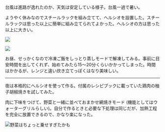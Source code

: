 台風は進路が逸れたのか、天気は安定している様子。台風一過で暑い。

ようやく休みなのでスチールラックを組み立てて、ヘルシオを設置した。スチールラックは思った以上に簡単に組み立てられてよかった。ヘルシオの方は思った以上に大きい。

![](https://photos.old.apkas.net/medium/202408/20240817-131623.webp)

![](https://photos.old.apkas.net/medium/202408/20240817-132027.webp)

お昼、せっかくなので冷凍ご飯をしっとり蒸しモードで解凍してみる。事前に目安時間を出してくれず、始めてみたら15〜20分くらいかかってしまった。時間はかかるが、レンジと違い炊き立てっぽくはなり美味しい。

---

夜は本格的にヘルシオを使って作る。付属のレシピブックに載っていた鶏肉の柚子胡椒焼きを試してみた。

肉に下味をつけて、野菜と一緒に並べておまかせ網焼きモード (機能としてはウォーターグリルらしい)。自分で作るときと必要な下処理は同じだが、加熱工程を完全に放置できるので、かなり楽になった。

![野菜はちょっと乗せすぎたかも](https://photos.old.apkas.net/medium/202408/20240817-193106.webp)
